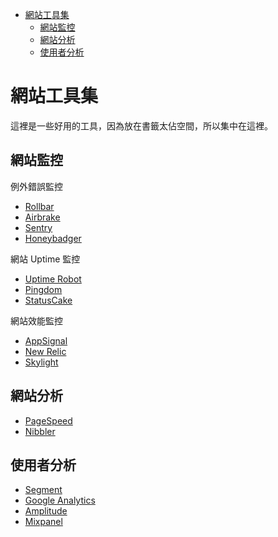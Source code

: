<!-- TOC -->

- [網站工具集](#網站工具集)
    - [網站監控](#網站監控)
    - [網站分析](#網站分析)
    - [使用者分析](#使用者分析)

<!-- /TOC -->

# 網站工具集

這裡是一些好用的工具，因為放在書籤太佔空間，所以集中在這裡。

## 網站監控

例外錯誤監控
- [Rollbar](https://rollbar.com/)
- [Airbrake](https://airbrake.io/)
- [Sentry](https://getsentry.com/)
- [Honeybadger](https://www.honeybadger.io/)

網站 Uptime 監控
- [Uptime Robot](https://uptimerobot.com/)
- [Pingdom](https://tools.pingdom.com/)
- [StatusCake](https://www.statuscake.com/)

網站效能監控
- [AppSignal](https://appsignal.com/)
- [New Relic](https://rpm.newrelic.com/)
- [Skylight](https://www.skylight.io/)

## 網站分析

- [PageSpeed](https://developers.google.com/speed/pagespeed/insights/)
- [Nibbler](http://nibbler.silktide.com/en_US)

## 使用者分析

- [Segment](https://segment.com)
- [Google Analytics](https://analytics.google.com/analytics/)
- [Amplitude](https://amplitude.com)
- [Mixpanel](https://mixpanel.com)
